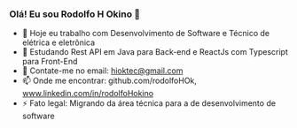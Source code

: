 ### Olá! Eu sou Rodolfo H Okino 👋

- 🔭 Hoje eu trabalho com Desenvolvimento de Software e Técnico de elétrica e eletrônica
- 🌱 Estudando Rest API em Java para Back-end e ReactJs com Typescript para Front-End
- 💬 Contate-me no email: hioktec@gmail.com
- 📫 Onde me encontrar: github.com/rodolfoHOk, www.linkedin.com/in/rodolfoHokino
- ⚡ Fato legal: Migrando da área técnica para a de desenvolvimento de software
